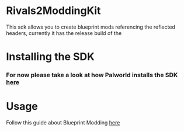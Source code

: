 # Rivals2ModdingKit
This sdk allows you to create blueprint mods referencing the reflected headers, currently it has the release build of the 


# Installing the SDK 

### For now please take a look at how Palworld installs the SDK [here](https://pwmodding.wiki)

# Usage
Follow this guide about Blueprint Modding [here]( https://github.com/Dmgvol/UE_Modding)
